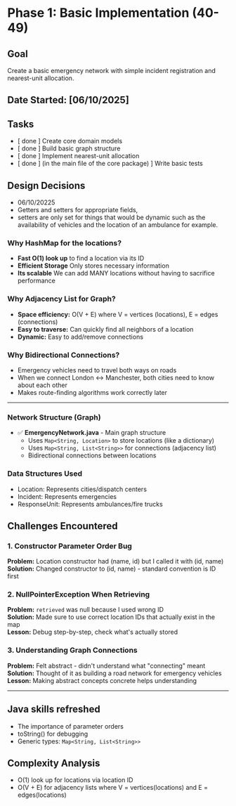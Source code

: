 # Phase 1: Basic Implementation (40-49)

## Goal
Create a basic emergency network with simple incident registration and nearest-unit allocation.

## Date Started: [06/10/2025]

## Tasks
- [ done ] Create core domain models
- [ done ] Build basic graph structure
- [ done ] Implement nearest-unit allocation
- [ done ] (in the main file of the core package) ] Write basic tests

## Design Decisions

- 06/10/20225
- Getters and setters for appropriate fields, 
- setters are only set for things that would be dynamic such as the availability of vehicles and the location of an ambulance for example.


### Why HashMap for the locations?
- **Fast O(1) look up** to find a location via its ID
- **Efficient Storage** Only stores necessary information
- **Its scalable** We can add MANY locations without having to sacrifice performance

### Why Adjacency List for Graph?
- **Space efficiency:** O(V + E) where V = vertices (locations), E = edges (connections)
- **Easy to traverse:** Can quickly find all neighbors of a location
- **Dynamic:** Easy to add/remove connections

### Why Bidirectional Connections?
- Emergency vehicles need to travel both ways on roads
- When we connect London ↔ Manchester, both cities need to know about each other
- Makes route-finding algorithms work correctly later

---





### Network Structure (Graph)
- ✅ **EmergencyNetwork.java** - Main graph structure
    - Uses `Map<String, Location>` to store locations (like a dictionary)
    - Uses `Map<String, List<String>>` for connections (adjacency list)
    - Bidirectional connections between locations

### Data Structures Used
- Location: Represents cities/dispatch centers
- Incident: Represents emergencies
- ResponseUnit: Represents ambulances/fire trucks

## Challenges Encountered


### 1. Constructor Parameter Order Bug
**Problem:** Location constructor had (name, id) but I called it with (id, name)  
**Solution:** Changed constructor to (id, name) - standard convention is ID first  


### 2. NullPointerException When Retrieving
**Problem:** `retrieved` was null because I used wrong ID  
**Solution:** Made sure to use correct location IDs that actually exist in the map  
**Lesson:** Debug step-by-step, check what's actually stored

### 3. Understanding Graph Connections
**Problem:** Felt abstract - didn't understand what "connecting" meant  
**Solution:** Thought of it as building a road network for emergency vehicles  
**Lesson:** Making abstract concepts concrete helps understanding



---




## Java skills refreshed
- The importance of parameter orders
- toString() for debugging
- Generic types: `Map<String, List<String>>`



## Complexity Analysis
- O(1) look up for locations via location ID
- O(V + E) for adjacency lists where V = vertices(locations) and E = edges(locations)
